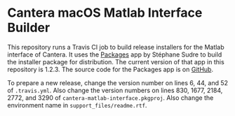 # Cantera macOS Matlab Interface Builder

This repository runs a Travis CI job to build release installers for the Matlab interface of
Cantera. It uses the [Packages](http://s.sudre.free.fr/Software/Packages/about.html) app by
Stéphane Sudre to build the installer package for distribution. The current version of that app in
this repository is 1.2.3. The source code for the Packages app is on
[GitHub](https://github.com/packagesdev/packages).

To prepare a new release, change the version number on lines 6, 44, and 52 of `.travis.yml`.
Also change the version numbers on lines 830, 1677, 2184, 2772, and 3290 of
`cantera-matlab-interface.pkgproj`. Also change the environment name in `support_files/readme.rtf`.
